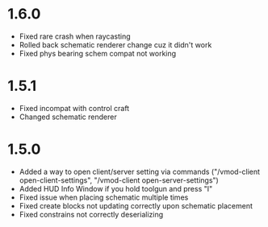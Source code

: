 # 1.6.0
* Fixed rare crash when raycasting
* Rolled back schematic renderer change cuz it didn't work
* Fixed phys bearing schem compat not working

# 1.5.1
* Fixed incompat with control craft
* Changed schematic renderer
# 1.5.0
* Added a way to open client/server setting via commands ("/vmod-client open-client-settings", "/vmod-client open-server-settings")
* Added HUD Info Window if you hold toolgun and press "I"
* Fixed issue when placing schematic multiple times
* Fixed create blocks not updating correctly upon schematic placement
* Fixed constrains not correctly deserializing